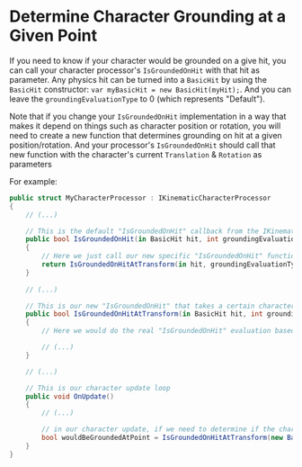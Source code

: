 

# Determine Character Grounding at a Given Point

If you need to know if your character would be grounded on a give hit, you can call your character processor's `IsGroundedOnHit` with that hit as parameter. Any physics hit can be turned into a `BasicHit` by using the `BasicHit` constructor: `var myBasicHit = new BasicHit(myHit);`. And you can leave the `groundingEvaluationType` to 0 (which represents "Default").

Note that if you change your `IsGroundedOnHit` implementation in a way that makes it depend on things such as character position or rotation, you will need to create a new function that determines grounding on hit at a given position/rotation. And your processor's `IsGroundedOnHit` should call that new function with the character's current `Translation` & `Rotation` as parameters

For example:
```cs
public struct MyCharacterProcessor : IKinematicCharacterProcessor
{
    // (...)

    // This is the default "IsGroundedOnHit" callback from the IKinematicCharacterProcessor interface
    public bool IsGroundedOnHit(in BasicHit hit, int groundingEvaluationType)
    {
        // Here we just call our new specific "IsGroundedOnHit" function
        return IsGroundedOnHitAtTransform(in hit, groundingEvaluationType, Translation, Rotation, GroundingUp);
    }
    
    // (...)

    // This is our new "IsGroundedOnHit" that takes a certain character translation/rotation/up as parameters
    public bool IsGroundedOnHitAtTransform(in BasicHit hit, int groundingEvaluationType, float3 atTranslation, quaternion atRotation, float3 atGroundingUp)
    {
        // Here we would do the real "IsGroundedOnHit" evaluation based on "atTranslation" and "atRotation"

        // (...) 
    }

    // (...) 

    // This is our character update loop
    public void OnUpdate()
    {
        // (...) 

        // in our character update, if we need to determine if the character would be grounded at a certain point here, we'd call:
        bool wouldBeGroundedAtPoint = IsGroundedOnHitAtTransform(new BasicHit(atHit), 0, atTranslation, atRotation, atGroundingUp);
    }
}
```